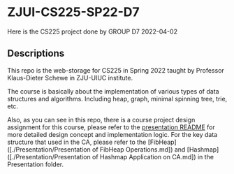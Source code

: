 # ZJUI-CS225-SP22-D7
Here is the CS225 project done by GROUP D7
2022-04-02

## Descriptions

This repo is the web-storage for CS225 in Spring 2022 taught by Professor Klaus-Dieter Schewe in ZJU-UIUC institute.

The course is basically about the implementation of various types of data structures and algorithms. Including heap, graph, minimal spinning tree, trie, etc.

Also, as you can see in this repo, there is a course project design assignment for this course, please refer to the [presentation README](./Presentation/README/README.md) for more detailed design concept and implementation logic. For the key data structure that used in the CA, please refer to the [FibHeap]([./Presentation/Presentation of FibHeap Operations.md]) and [Hashmap]([./Presentation/Presentation of Hashmap Application on CA.md]) in the Presentation folder.
